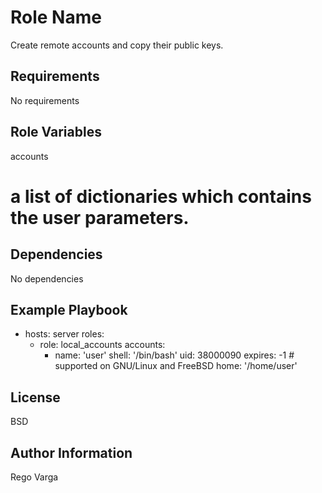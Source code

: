 Role Name
=========

Create remote accounts and copy their public keys.

Requirements
------------

No requirements

Role Variables
--------------

accounts 
# a list of dictionaries which contains the user parameters.

Dependencies
------------

No dependencies

Example Playbook
----------------

- hosts: server
  roles:
    - role: local_accounts
      accounts:
        - name: 'user'
          shell: '/bin/bash'
          uid: 38000090
          expires: -1 # supported on GNU/Linux and FreeBSD
          home: '/home/user'

License
-------

BSD

Author Information
------------------

Rego Varga
